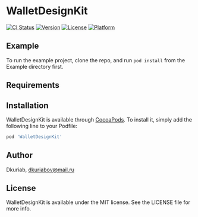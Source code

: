 # WalletDesignKit

[![CI Status](https://img.shields.io/travis/Dkuriab/WalletDesignKit.svg?style=flat)](https://travis-ci.org/Dkuriab/WalletDesignKit)
[![Version](https://img.shields.io/cocoapods/v/WalletDesignKit.svg?style=flat)](https://cocoapods.org/pods/WalletDesignKit)
[![License](https://img.shields.io/cocoapods/l/WalletDesignKit.svg?style=flat)](https://cocoapods.org/pods/WalletDesignKit)
[![Platform](https://img.shields.io/cocoapods/p/WalletDesignKit.svg?style=flat)](https://cocoapods.org/pods/WalletDesignKit)

## Example

To run the example project, clone the repo, and run `pod install` from the Example directory first.

## Requirements

## Installation

WalletDesignKit is available through [CocoaPods](https://cocoapods.org). To install
it, simply add the following line to your Podfile:

```ruby
pod 'WalletDesignKit'
```

## Author

Dkuriab, dkuriabov@mail.ru

## License

WalletDesignKit is available under the MIT license. See the LICENSE file for more info.

